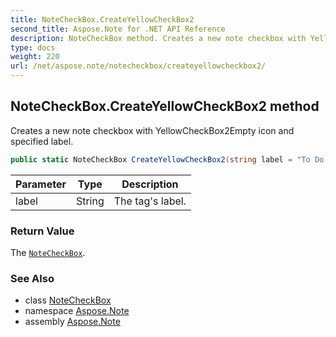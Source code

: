```yaml
---
title: NoteCheckBox.CreateYellowCheckBox2
second_title: Aspose.Note for .NET API Reference
description: NoteCheckBox method. Creates a new note checkbox with YellowCheckBox2Empty icon and specified label
type: docs
weight: 220
url: /net/aspose.note/notecheckbox/createyellowcheckbox2/
---
```

## NoteCheckBox.CreateYellowCheckBox2 method

Creates a new note checkbox with YellowCheckBox2Empty icon and specified label.

```csharp
public static NoteCheckBox CreateYellowCheckBox2(string label = "To Do priority 2")
```

| Parameter | Type | Description |
| --- | --- | --- |
| label | String | The tag's label. |

### Return Value

The [`NoteCheckBox`](../).

### See Also

* class [NoteCheckBox](../)
* namespace [Aspose.Note](../../notecheckbox/)
* assembly [Aspose.Note](../../../)


